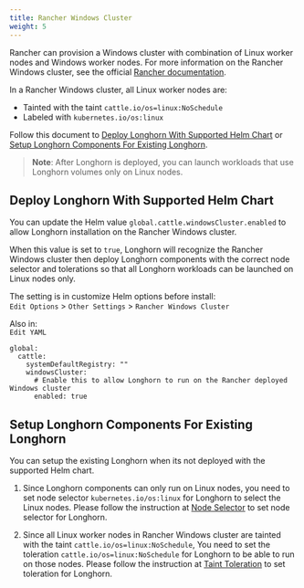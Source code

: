 ```yaml
---
title: Rancher Windows Cluster
weight: 5
---
```


Rancher can provision a Windows cluster with combination of Linux worker nodes and Windows worker nodes.
For more information on the Rancher Windows cluster, see the official [Rancher documentation](https://rancher.com/docs/rancher/v2.x/en/cluster-provisioning/rke-clusters/windows-clusters/).

In a Rancher Windows cluster, all Linux worker nodes are:
- Tainted with the taint `cattle.io/os=linux:NoSchedule`
- Labeled with `kubernetes.io/os:linux`

Follow this document to [Deploy Longhorn With Supported Helm Chart](#deploy-longhorn-with-supported-helm-chart) or [Setup Longhorn Components For Existing Longhorn](#setup-longhorn-components-for-existing-longhorn).

> **Note**: After Longhorn is deployed, you can launch workloads that use Longhorn volumes only on Linux nodes.

## Deploy Longhorn With Supported Helm Chart
You can update the Helm value `global.cattle.windowsCluster.enabled` to allow Longhorn installation on the Rancher Windows cluster.

When this value is set to `true`, Longhorn will recognize the Rancher Windows cluster then deploy Longhorn components with the correct node selector and tolerations so that all Longhorn workloads can be launched on Linux nodes only.

The setting is in customize Helm options before install: \
`Edit Options` > `Other Settings` > `Rancher Windows Cluster`

Also in: \
`Edit YAML`
```
global:
  cattle:
    systemDefaultRegistry: ""
    windowsCluster:
      # Enable this to allow Longhorn to run on the Rancher deployed Windows cluster
      enabled: true
```

## Setup Longhorn Components For Existing Longhorn
You can setup the existing Longhorn when its not deployed with the supported Helm chart.

1. Since Longhorn components can only run on Linux nodes,
   you need to set node selector `kubernetes.io/os:linux` for Longhorn to select the Linux nodes.
   Please follow the instruction at [Node Selector](../node-selector) to set node selector for Longhorn.

1. Since all Linux worker nodes in Rancher Windows cluster are tainted with the taint `cattle.io/os=linux:NoSchedule`,
   You need to set the toleration `cattle.io/os=linux:NoSchedule` for Longhorn to be able to run on those nodes.
   Please follow the instruction at [Taint Toleration](../taint-toleration) to set toleration for Longhorn.
